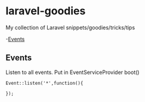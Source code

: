 # laravel-goodies
My collection of Laravel snippets/goodies/tricks/tips

-[Events](#events)


## Events
Listen to all events. Put in EventServiceProvider boot()
```
Event::listen('*',function(){

});
```
